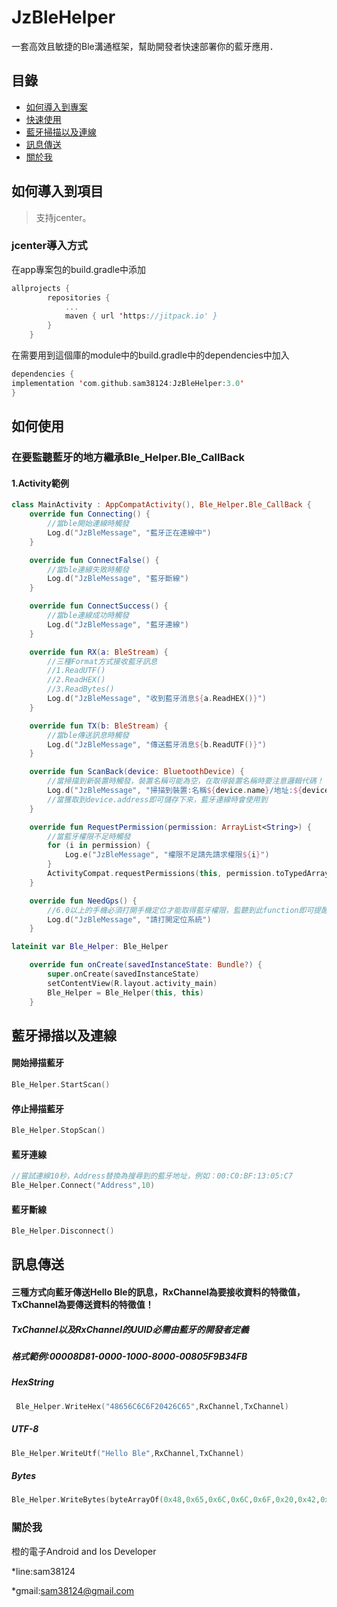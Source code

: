 # JzBleHelper
一套高效且敏捷的Ble溝通框架，幫助開發者快速部署你的藍牙應用．
## 目錄
* [如何導入到專案](#Import)
* [快速使用](#Use)
* [藍牙掃描以及連線](#scan)
* [訊息傳送](#send)
* [關於我](#About)

<a name="Import"></a>
## 如何導入到項目
> 支持jcenter。 <br/>

### jcenter導入方式
在app專案包的build.gradle中添加
```kotlin
allprojects {
		repositories {
			...
			maven { url 'https://jitpack.io' }
		}
	}
```

在需要用到這個庫的module中的build.gradle中的dependencies中加入
```kotlin
dependencies {
implementation 'com.github.sam38124:JzBleHelper:3.0'
}
```
<a name="Use"></a>
## 如何使用

### 在要監聽藍牙的地方繼承Ble_Helper.Ble_CallBack
#### 1.Activity範例
```kotlin
class MainActivity : AppCompatActivity(), Ble_Helper.Ble_CallBack {
    override fun Connecting() {
        //當ble開始連線時觸發
        Log.d("JzBleMessage", "藍牙正在連線中")
    }

    override fun ConnectFalse() {
        //當ble連線失敗時觸發
        Log.d("JzBleMessage", "藍牙斷線")
    }

    override fun ConnectSuccess() {
        //當ble連線成功時觸發
        Log.d("JzBleMessage", "藍牙連線")
    }

    override fun RX(a: BleStream) {
        //三種Format方式接收藍牙訊息
        //1.ReadUTF()
        //2.ReadHEX()
        //3.ReadBytes()
        Log.d("JzBleMessage", "收到藍牙消息${a.ReadHEX()}")
    }

    override fun TX(b: BleStream) {
        //當ble傳送訊息時觸發
        Log.d("JzBleMessage", "傳送藍牙消息${b.ReadUTF()}")
    }

    override fun ScanBack(device: BluetoothDevice) {
        //當掃描到新裝置時觸發，裝置名稱可能為空，在取得裝置名稱時要注意邏輯代碼！！
        Log.d("JzBleMessage", "掃描到裝置:名稱${device.name}/地址:${device.address}")
        //當獲取到device.address即可儲存下來，藍牙連線時會使用到
    }

    override fun RequestPermission(permission: ArrayList<String>) {
        //當藍牙權限不足時觸發
        for (i in permission) {
            Log.e("JzBleMessage", "權限不足請先請求權限${i}")
        }
        ActivityCompat.requestPermissions(this, permission.toTypedArray(), 10)
    }

    override fun NeedGps() {
        //6.0以上的手機必須打開手機定位才能取得藍牙權限，監聽到此function即可提醒使用者打開定位，或者跳轉至設定頁面提醒打開定位
        Log.d("JzBleMessage", "請打開定位系統")
    }

lateinit var Ble_Helper: Ble_Helper

    override fun onCreate(savedInstanceState: Bundle?) {
        super.onCreate(savedInstanceState)
        setContentView(R.layout.activity_main)
        Ble_Helper = Ble_Helper(this, this)
    }

```
<a name="scan"></a>
## 藍牙掃描以及連線
#### 開始掃描藍牙

```kotlin
Ble_Helper.StartScan()
```
#### 停止掃描藍牙

```kotlin
Ble_Helper.StopScan()
```
#### 藍牙連線

```kotlin
//嘗試連線10秒，Address替換為搜尋到的藍牙地址，例如：00:C0:BF:13:05:C7
Ble_Helper.Connect("Address",10)
```
#### 藍牙斷線
```kotlin
Ble_Helper.Disconnect()
```
<a name="send"></a>
## 訊息傳送
#### 三種方式向藍牙傳送Hello Ble的訊息，RxChannel為要接收資料的特徵值，TxChannel為要傳送資料的特徵值！
##### TxChannel以及RxChannel的UUID必需由藍牙的開發者定義<br>
##### 格式範例:00008D81-0000-1000-8000-00805F9B34FB<br>
##### HexString
```kotlin
 Ble_Helper.WriteHex("48656C6C6F20426C65",RxChannel,TxChannel)
```
##### UTF-8
```kotlin
Ble_Helper.WriteUtf("Hello Ble",RxChannel,TxChannel)
```
##### Bytes
```kotlin
Ble_Helper.WriteBytes(byteArrayOf(0x48,0x65,0x6C,0x6C,0x6F,0x20,0x42,0x6C,0x65),RxChannel,TxChannel)
```

<a name="About"></a>
### 關於我
橙的電子Android and Ios Developer

*line:sam38124

*gmail:sam38124@gmail.com
